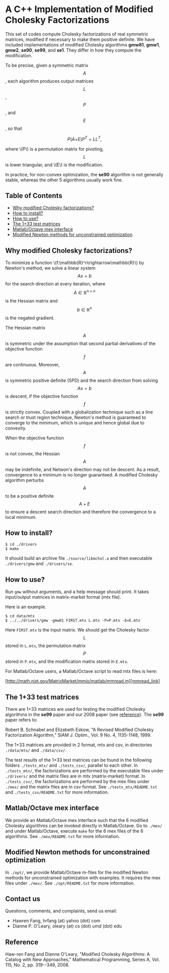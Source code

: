 # A C++ Implementation of Modified Cholesky Factorizations

This set of codes compute Cholesky factorizations of real symmetric matrices,
modified if necessary to make them positive definite.
We have included implementations of modified Cholesky algorithms
**gmw81**, **gmw1**, **gmw2**, **se90**, **se99**, and **se1**.
They differ in how they compute the modification.

To be precise, given a symmetric matrix <span class="math display"><em>A</em></span>, each algorithm produces
output matrices <span class="math display"><em>L</em></span>,
<span class="math display"><em>P</em></span>, and
<span class="math display"><em>E</em></span>, so that

<span class="math display"><em>P</em>(<em>A</em>+<em>E</em>)<em>P</em><sup><em>T</em></sup> = <em>L</em><em>L</em><sup><em>T</em></sup>,</span>

where \\(P\\) is a permutation matrix for pivoting, $$L$$ is lower triangular,
and \\(E\\) is the modification.

In practice, for non-convex optimization, the **se90** algorithm is not generally stable,
whereas the other 5 algorithms usually work fine.


## Table of Contents

- [Why modified Cholesky factorizations?](#why-modified-cholesky-factorizations)
- [How to install?](#how-to-install)
- [How to use?](#how-to-use)
- [The 1+33 test matrices](#the-133-test-matrices)
- [Matlab/Octave mex interface](#matlaboctave-mex-interface)
- [Modified Newton methods for unconstrained optimization](#modified-newton-methods-for-unconstrained-optimization)


## Why modified Cholesky factorizations?

To minimize a function \\(f:\mathbb{R}^n\rightarrow\mathbb{R}\\) by Newton's method,
we solve a linear system $$Ax=b$$ for the search direction at every iteration,
where $$A\in\mathbb{R}^{n\times n}$$ is the Hessian matrix and $$b\in\mathbb{R}^n$$ is the negated gradient.

The Hessian matrix $$A$$ is symmetric
under the assumption that second partial derivatives
of the objective function $$f$$ are continuous.
Moreover, $$A$$ is symmetric positive definite (SPD) and the search
direction from solving $$Ax=b$$ is descent,
if the objective function $$f$$ is strictly convex.
Coupled with a globalization technique such as a line search or trust region
technique, Newton's method is guaranteed to converge to the minimum,
which is unique and hence global due to convexity.

When the objective function $$f$$ is not convex, the Hessian $$A$$ may
be indefinite, and Netwon's direction may not be descent.
As a result, convergence to a minimum is no longer guaranteed.
A modified Cholesky algorithm perturbs $$A$$ to be a positive definite
$$A+E$$ to ensure a descent search direction and therefore the convergence
to a local minimum.


## How to install?

```
$ cd ./drivers
$ make
```

It should build an archive file `./source/libmchol.a` and then executable
`./drivers/gmw` and `./drivers/se`.


## How to use?

Run `gmw` without arguments, and a help message should print.
It takes input/output matrices in matrix-market format (mtx file).

Here is an example.
```
$ cd data/mtx
$ ../../drivers/gmw -gmw81 FIRST.mtx L.mtx -P=P.mtx -E=E.mtx
```

Here `FIRST.mtx` is the input matrix.
We should get the Cholesky factor $$L$$ stored in `L.mtx`,
the permutation matrix $$P$$ stored in `P.mtx`, and
the modification matrix stored in `E.mtx`.

For Matlab/Octave users, a Matlab/Octave script to read mtx files is here:

[http://math.nist.gov/MatrixMarket/mmio/matlab/mmread.m][mmread_link]

[mmread_link]: http://math.nist.gov/MatrixMarket/mmio/matlab/mmread.m



## The 1+33 test matrices

There are 1+33 matrices are used for testing the modified Cholesky
algorithms in the **se99** paper and
our 2008 paper (see [reference](#reference)).
The **se99** paper refers to:

Robert B. Schnabel and Elizabeth Eskow,
"A Revised Modified Cholesky Factorization Algorithm,"
SIAM J. Optim., Vol. 9 No. 4, 1135-1148, 1999.

The 1+33 matrices are provided in 2 format, mtx and csv, in directories
`./data/mtx/` and `./data/csv/`.

The test results of the 1+33 test matrices can be found in the following
folders `./tests_mtx/` and `./tests_csv/`, parallel to each other. In
`./tests_mtx/`, the factorizations are performed by the executable files
under `./drivers/` and the matrix files are in mtx (matrix-market) format.
In `./tests_csv/`, the factorizations are performed by the mex files under
`./mex/` and the matrix files are in csv format. See `./tests_mtx/README.txt`
and `./tests_csv/README.txt` for more information.


## Matlab/Octave mex interface

We provide an Matlab/Octave mex interface such that the 6 modified Cholesky
algorithms can be invoked directly in Matlab/Octave. Go to `./mex/` and
under Matlab/Octave, execute `make` for the 6 mex files of the 6 algorithms.
See `./mex/README.txt` for more information.


## Modified Newton methods for unconstrained optimization

In `./opt/`, we provide Matlab/Octave m-files for the modified Newton
methods for unconstrained optimization with examples. It requires the mex
files under `./mex/`. See `./opt/README.txt` for more information.


## Contact us

Questions, comments, and complaints, send us email:
- Hawren Fang,        hrfang (at) yahoo (dot) com
- Dianne P. O'Leary,  oleary (at) cs (dot) umd (dot) edu


## Reference

Haw-ren Fang and Dianne O'Leary,
"Modified Cholesky Algorithms: A Catalog with New Approaches,"
Mathematical Programming, Series A, Vol. 115, No. 2, pp. 319--349, 2008.
